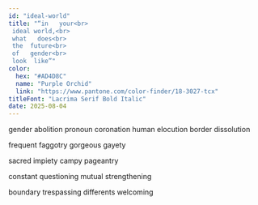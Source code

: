 ```yaml
---
id: "ideal-world"
title: "“in   your<br>
 ideal world,<br>
 what   does<br>
 the  future<br>
 of   gender<br>
 look  like”"
color:
  hex: "#AD4D8C"
  name: "Purple Orchid"
  link: "https://www.pantone.com/color-finder/18-3027-tcx"
titleFont: "Lacrima Serif Bold Italic"
date: 2025-08-04
---
```

gender      abolition
pronoun  coronation
human       elocution
border    dissolution

frequent faggotry
gorgeous    gayety

sacred   impiety
campy pageantry

constant  questioning
mutual strengthening

boundary   trespassing
differents   welcoming